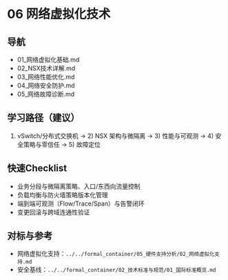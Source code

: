 # 06 网络虚拟化技术

## 导航

- 01_网络虚拟化基础.md
- 02_NSX技术详解.md
- 03_网络性能优化.md
- 04_网络安全防护.md
- 05_网络故障诊断.md

## 学习路径（建议）

1) vSwitch/分布式交换机 → 2) NSX 架构与微隔离 → 3) 性能与可观测 → 4) 安全策略与零信任 → 5) 故障定位

## 快速Checklist

- 业务分段与微隔离策略、入口/东西向流量控制
- 负载均衡与防火墙策略版本化管理
- 端到端可观测（Flow/Trace/Span）与告警闭环
- 变更回滚与跨域连通性验证

## 对标与参考

- 网络虚拟化支持：`../../formal_container/05_硬件支持分析/02_网络虚拟化支持.md`
- 安全基线：`../../formal_container/02_技术标准与规范/01_国际标准概览.md`

